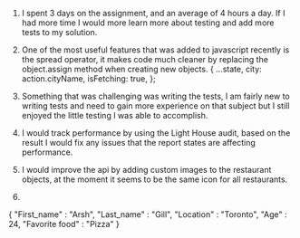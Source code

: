1. I spent 3 days on the assignment, and an average of 4 hours a day. If I had more time I would more learn more about testing and add more tests to my solution.

2. One of the most useful features that was added to javascript recently is the spread operator, it makes code much cleaner by replacing
   the object.assign method when creating new objects.
   {
   ...state,
   city: action.cityName,
   isFetching: true,
   };

3. Something that was challenging was writing the tests, I am fairly new to writing tests and need to gain more experience on that subject but I still enjoyed the little testing I was able to accomplish.

4. I would track performance by using the Light House audit, based on the result I would fix any issues that the report states are affecting performance.

5. I would improve the api by adding custom images to the restaurant objects, at the moment it seems to be the same icon for all restaurants.

6)

{
"First_name" : "Arsh",
"Last_name" : "Gill",
"Location" : "Toronto",
"Age" : 24,
"Favorite food" : "Pizza"
}
